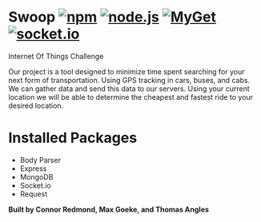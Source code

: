 # Swoop [![npm](https://img.shields.io/npm/v/npm.svg)](https://github.com/connred/Swoop) [![node.js](https://img.shields.io/badge/node.js-v6.0.0-orange.svg)](https://github.com/connred/Swoop) [![MyGet](https://img.shields.io/myget/mongodb/v/MongoDB.Driver.Core.svg)](https://github.com/connred/Swoop) [![socket.io](https://img.shields.io/badge/socket.io-v1.4.5-green.svg)](https://github.com/connred/Swoop)

Internet Of Things Challenge

Our project is a tool designed to minimize time spent searching for your next form of transportation. Using GPS tracking in cars, buses, and cabs. We can gather data and send this data to our servers. Using your current location we will be able to determine the cheapest and fastest ride to your desired location.


# Installed Packages

- Body Parser
- Express
- MongoDB
- Socket.io
- Request

**Built by Connor Redmond, Max Goeke, and Thomas Angles**
